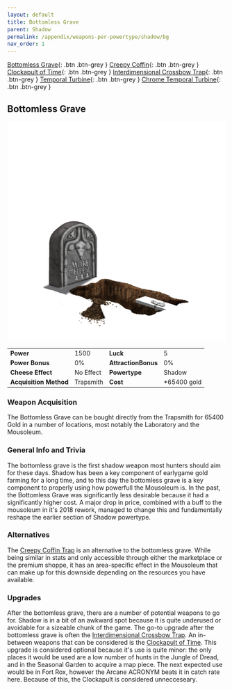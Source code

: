 ```yaml
---
layout: default
title: Bottomless Grave
parent: Shadow
permalink: /appendix/weapons-per-powertype/shadow/bg
nav_order: 1
---
```

<span class="fs-1">[Bottomless Grave](/appendix/weapons-per-powertype/shadow/bg){: .btn .btn-grey } </span><span class="fs-1"> [Creepy Coffin](/appendix/weapons-per-powertype/shadow/coffin){: .btn .btn-grey } </span><span class="fs-1"> [Clockapult of Time](/appendix/weapons-per-powertype/shadow/cot){: .btn .btn-grey } </span><span class="fs-1"> [Interdimensional Crossbow Trap](/appendix/weapons-per-powertype/shadow/idct){: .btn .btn-grey } </span><span class="fs-1"> [Temporal Turbine](/appendix/weapons-per-powertype/shadow/tt){: .btn .btn-grey } </span><span class="fs-1"> [Chrome Temporal Turbine](/appendix/weapons-per-powertype/shadow/ctt){: .btn .btn-grey } </span>
## Bottomless Grave

<img src="/assets/images/bg.png" alt="uncovered undercover sceptic tank" width="600">

|||||
|---|---|---|---|
| __Power__ 	| 1500 	| __Luck__ 	| 5 	|
| __Power Bonus__ 	| 0% 	|__AttractionBonus__ 	| 0% 	|
| __Cheese Effect__ 	| No Effect 	| __Powertype__ 	| Shadow 	|
| __Acquisition Method__ 	| Trapsmith 	| __Cost__ 	| *65400 gold 	|

### Weapon Acquisition
The Bottomless Grave can be bought directly from the Trapsmith for 65400 Gold in a number of locations, most notably the Laboratory and the Mousoleum.

### General Info and Trivia
The bottomless grave is the first shadow weapon most hunters should aim for these days. Shadow has been a key component of earlygame gold farming for a long time, and to this day the bottomless grave is a key component to properly using how powerfull the Mousoleum is.
In the past, the Bottomless Grave was significantly less desirable because it had a significantly higher cost. A major drop in price, combined with a buff to the mousoleum in it's 2018 rework, managed to change this and fundamentally reshape the earlier section of Shadow powertype.

### Alternatives
The [Creepy Coffin Trap](/appendix/weapons-per-powertype/shadow/coffin) is an alternative to the bottomless grave. While being similar in stats and only accessible through either the marketplace or the premium shoppe, it has an area-specific effect in the Mousoleum that can make up for this downside depending on the resources you have available.
### Upgrades
After the bottomless grave, there are a number of potential weapons to go for. Shadow is in a bit of an awkward spot because it is quite underused or avoidable for a sizeable chunk of the game. The go-to upgrade after the bottomless grave is often the [Interdimensional Crossbow Trap](/appendix/weapons-per-powertype/shadow/IDCT).
An in-between weapons that can be considered is the [Clockapult of Time](/appendix/weapons-per-powertype/shadow/CoT). This upgrade is considered optional because it's use is quite minor: the only places it would be used are a low number of hunts in the Jungle of Dread, and in the Seasonal Garden to acquire a map piece. The next expected use would be in Fort Rox, however the Arcane ACRONYM beats it in catch rate here. Because of this, the Clockapult is considered unnecceseary.

